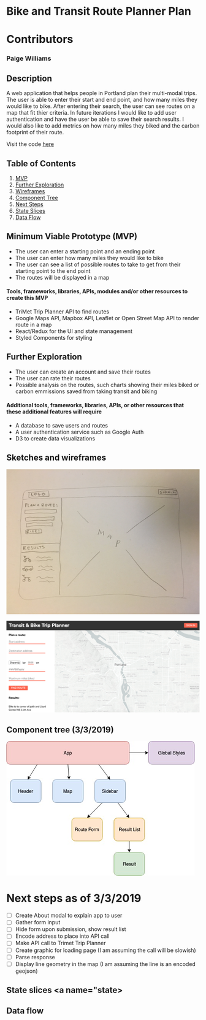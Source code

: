 # **Bike and Transit Route Planner Plan**

# Contributors
### Paige Williams  

## Description
A web application that helps people in Portland plan their multi-modal trips. The user is able to enter their start and end point, and how many miles they would like to bike. After entering their search, the user can see routes on a map that fit thier criteria. In future iterations I would like to add user authentication and have the user be able to save their search results. I would also like to add metrics on how many miles they biked and the carbon footprint of their route. 

Visit the code [here](https://github.com/paigewilliams/bike-transit-planner.git)

## Table of Contents
  1. [MVP](#specs-work)
  2. [Further Exploration](#specs-work1)
  3. [Wireframes](#wireframe)
  4. [Component Tree](#component)
  5. [Next Steps](#steps)
  6. [State Slices](#state)
  7. [Data Flow](#data)
  
## Minimum Viable Prototype (MVP) <a name="specs-work"></a>

* The user can enter a starting point and an ending point
* The user can enter how many miles they would like to bike
* The user can see a list of possible routes to take to get from their starting point to the end point
* The routes will be displayed in a map

#### Tools, frameworks, libraries, APIs, modules and/or other resources to create this MVP

* TriMet Trip Planner API to find routes 
* Google Maps API, Mapbox API, Leaflet or Open Street Map API to render route in a map
* React/Redux for the UI and state management
* Styled Components for styling 

## Further Exploration <a name="specs-work1"></a>

* The user can create an account and save their routes
* The user can rate their routes
* Possible analysis on the routes, such charts showing their miles biked or carbon emmissions saved from taking transit and biking

#### Additional tools, frameworks, libraries, APIs, or other resources that these additional features will require

* A database to save users and routes
* A user authentication service such as Google Auth
* D3 to create data visualizations

## Sketches and wireframes <a name="wireframe"></a>

![alt-text](https://github.com/paigewilliams/capstone-planning/blob/master/sketch.jpg)

![alt-text](https://github.com/paigewilliams/bike-transit-planner/blob/component-tree/src/assets/wireframe.png)

## Component tree (3/3/2019) <a name="component"></a>

![alt-text](https://github.com/paigewilliams/capstone-planning/blob/master/capstone-tree.jpg)

# Next steps as of 3/3/2019 <a name="steps"></a>

- [ ] Create About modal to explain app to user
- [ ] Gather form input
- [ ] Hide form upon submission, show result list
- [ ] Encode address to place into API call
- [ ] Make API call to Trimet Trip Planner
- [ ] Create graphic for loading page (I am assuming the call will be slowish)
- [ ] Parse response
- [ ] Display line geometry in the map (I am assuming the line is an encoded geojson)

## State slices <a name="state></a>

## Data flow <a name="data"></a>


